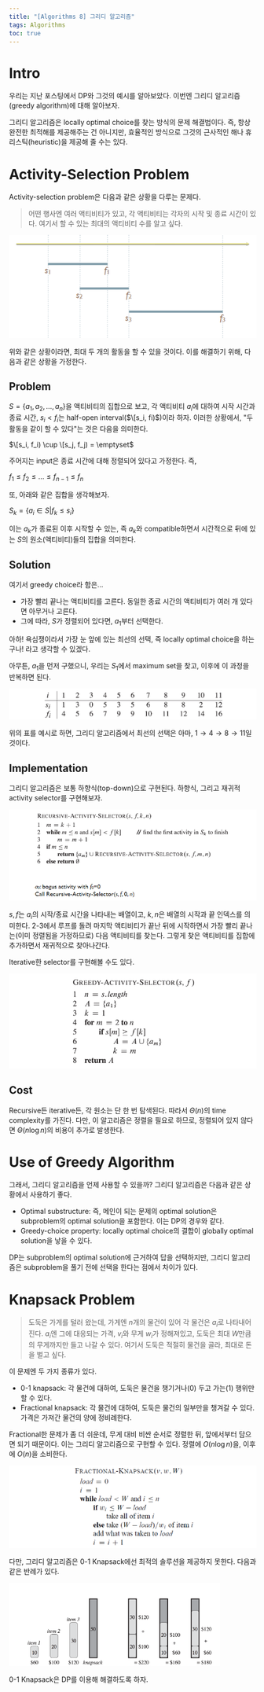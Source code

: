 ```yaml
---
title: "[Algorithms 8] 그리디 알고리즘"
tags: Algorithms
toc: true
---
```


# Intro
우리는 지난 포스팅에서 DP와 그것의 예시를 알아보았다. 이번엔 그리디 알고리즘(greedy algorithm)에 대해 알아보자.

그리디 알고리즘은 locally optimal choice를 찾는 방식의 문제 해결법이다. 즉, 항상 완전한 최적해를 제공해주는 건 아니지만, 효율적인 방식으로 그것의 근사적인 해나 휴리스틱(heuristic)을 제공해 줄 수는 있다.


# Activity-Selection Problem
Activity-selection problem은 다음과 같은 상황을 다루는 문제다.

> 어떤 행사엔 여러 액티비티가 있고, 각 액티비티는 각자의 시작 및 종료 시간이 있다. 여기서 할 수 있는 최대의 액티비티 수를 알고 싶다.

![](/imgs/algorithm/algo27.png)

위와 같은 상황이라면, 최대 두 개의 활동을 할 수 있을 것이다. 이를 해결하기 위해, 다음과 같은 상황을 가정한다.

## Problem
$S=\{a_1, a_2, ..., a_n\}$을 액티비티의 집합으로 보고, 각 액티비티 $a_i$에 대하여 시작 시간과 종료 시간, $s_i < f_i$는 half-open interval($\[s_i, fi)$)이라 하자. 이러한 상황에서, "두 활동을 같이 할 수 있다"는 것은 다음을 의미한다.

$\[s_i, f_i) \cup \[s_j, f_j) = \emptyset$

주어지는 input은 종료 시간에 대해 정렬되어 있다고 가정한다. 즉,

$f_1 \le f_2 \le ... \le f_{n-1} \le f_n$

또, 아래와 같은 집합을 생각해보자.

$S_k = \{a_i \in S \vert f_k \le s_i \}$

이는 $a_k$가 종료된 이후 시작할 수 있는, 즉 $a_k$와 compatible하면서 시간적으로 뒤에 있는 $S$의 원소(액티비티)들의 집합을 의미한다.

## Solution
여기서 greedy choice라 함은... 

- 가장 빨리 끝나는 액티비티를 고른다. 동일한 종료 시간의 액티비티가 여러 개 있다면 아무거나 고른다.
- 그에 따라, $S$가 정렬되어 있다면, $a_1$부터 선택한다.

아하! 욕심쟁이라서 가장 눈 앞에 있는 최선의 선택, 즉 locally optimal choice을 하는구나! 라고 생각할 수 있겠다.

아무튼, $a_1$을 먼저 구했으니, 우리는 $S_1$에서 maximum set을 찾고, 이후에 이 과정을 반복하면 된다.

![](/imgs/algorithm/algo28.png)

위의 표를 예시로 하면, 그리디 알고리즘에서 최선의 선택은 아마, $1 \to 4 \to 8 \to 11$일 것이다.

## Implementation
그리디 알고리즘은 보통 하향식(top-down)으로 구현된다. 하향식, 그리고 재귀적 activity selector를 구현해보자.

![](/imgs/algorithm/algo30.png)

$s, f$는 $a_i$의 시작/종료 시간을 나타내는 배열이고, $k, n$은 배열의 시작과 끝 인덱스를 의미한다. 2-3에서 루프를 돌려 마지막 액티비티가 끝난 뒤에 시작하면서 가장 빨리 끝나는(이미 정렬됨을 가정하므로) 다음 액티비티를 찾는다. 그렇게 찾은 액티비티를 집합에 추가하면서 재귀적으로 찾아나간다.

Iterative한 selector를 구현해볼 수도 있다.

![](/imgs/algorithm/algo31.png)

## Cost
Recursive든 iterative든, 각 원소는 단 한 번 탐색된다. 따라서 $\Theta(n)$의 time complexity를 가진다. 다만, 이 알고리즘은 정렬을 필요로 하므로, 정렬되어 있지 않다면 $\Theta(n \log n)$의 비용이 추가로 발생한다.


# Use of Greedy Algorithm
그래서, 그리디 알고리즘을 언제 사용할 수 있을까? 그리디 알고리즘은 다음과 같은 상황에서 사용하기 좋다.

- Optimal substructure: 즉, 메인이 되는 문제의 optimal solution은 subproblem의 optimal solution을 포함한다. 이는 DP의 경우와 같다.
- Greedy-choice property: locally optimal choice의 결합이 globally optimal solution을 낳을 수 있다.

DP는 subproblem의 optimal solution에 근거하여 답을 선택하지만, 그리디 알고리즘은 subproblem을 풀기 전에 선택을 한다는 점에서 차이가 있다.


# Knapsack Problem

> 도둑은 가게를 털러 왔는데, 가게엔 $n$개의 물건이 있어 각 물건은 $a_i$로 나타내어진다. $a_i$엔 그에 대응되는 가격, $v_i$와 무게 $w_i$가 정해져있고, 도둑은 최대 $W$만큼의 무게까지만 들고 나갈 수 있다. 여기서 도둑은 적절히 물건을 골라, 최대로 돈을 벌고 싶다.

이 문제엔 두 가지 종류가 있다.

- 0-1 knapsack: 각 물건에 대하여, 도둑은 물건을 챙기거나(0) 두고 가는(1) 행위만 할 수 있다.
- Fractional knapsack: 각 물건에 대하여, 도둑은 물건의 일부만을 챙겨갈 수 있다. 가격은 가져간 물건의 양에 정비례한다.

Fractional한 문제가 좀 더 쉬운데, 무게 대비 비싼 순서로 정렬한 뒤, 앞에서부터 담으면 되기 때문이다. 이는 그리디 알고리즘으로 구현할 수 있다. 정렬에 $O(n\log{n})$을, 이후에 $O(n)$을 소비한다.

![](/imgs/algorithm/algo32.png)

다만, 그리디 알고리즘은 0-1 Knapsack에선 최적의 솔루션을 제공하지 못한다. 다음과 같은 반례가 있다.

![](/imgs/algorithm/algo33.png)

0-1 Knapsack은 DP를 이용해 해결하도록 하자.
